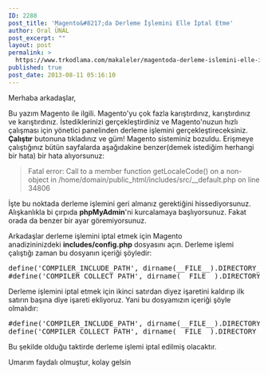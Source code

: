 ```yaml
---
ID: 2288
post_title: 'Magento&#8217;da Derleme İşlemini Elle İptal Etme'
author: Oral ÜNAL
post_excerpt: ""
layout: post
permalink: >
  https://www.trkodlama.com/makaleler/magentoda-derleme-islemini-elle-iptal-etme-2288.html
published: true
post_date: 2013-08-11 05:16:10
---
```

Merhaba arkadaşlar,

Bu yazım Magento ile ilgili. Magento'yu çok fazla karıştırdınız, karıştırdınız ve karıştırdınız. İstediklerinizi gerçekleştirdiniz ve Magento'nuzun hızlı çalışması için yönetici panelinden derleme işlemini gerçekleştireceksiniz. <strong>Çalıştır</strong> butonuna tıkladınız ve güm! Magento sisteminiz bozuldu. Erişmeye çalıştığınız bütün sayfalarda aşağıdakine benzer(demek istediğim herhangi bir hata) bir hata alıyorsunuz:
<blockquote>Fatal error: Call to a member function getLocaleCode() on a non-object in /home/domain/public_html/includes/src/__default.php on line 34806</blockquote>
İşte bu noktada derleme işlemini geri almanız gerektiğini hissediyorsunuz. Alışkanlıkla bi çırpıda <strong>phpMyAdmin</strong>'ni kurcalamaya başlıyorsunuz. Fakat orada da benzer bir ayar göremiyorsunuz.

Arkadaşlar derleme işlemini iptal etmek için Magento anadizininizdeki <strong>includes/config.php</strong> dosyasını açın. Derleme işlemi çalıştığı zaman bu dosyanın içeriği şöyledir:

<pre class="lang:php decode:1 " >define('COMPILER_INCLUDE_PATH', dirname(__FILE__).DIRECTORY_SEPARATOR.'src');
#define('COMPILER_COLLECT_PATH', dirname(__FILE__).DIRECTORY_SEPARATOR.'stat');</pre>

Derleme işlemini iptal etmek için ikinci satırdan diyez işaretini kaldırıp ilk satırın başına diye işareti ekliyoruz. Yani bu dosyamızın içeriği şöyle olmalıdır:

<pre class="lang:php decode:1 " >#define('COMPILER_INCLUDE_PATH', dirname(__FILE__).DIRECTORY_SEPARATOR.'src');
define('COMPILER_COLLECT_PATH', dirname(__FILE__).DIRECTORY_SEPARATOR.'stat');</pre>

Bu şekilde olduğu taktirde derleme işlemi iptal edilmiş olacaktır.

Umarım faydalı olmuştur, kolay gelsin